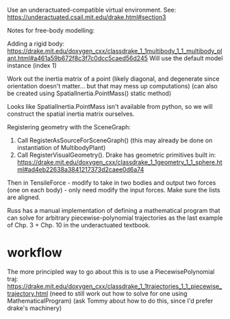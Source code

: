 Use an underactuated-compatible virtual environment. See: https://underactuated.csail.mit.edu/drake.html#section3


Notes for free-body modelling:

Adding a rigid body: https://drake.mit.edu/doxygen_cxx/classdrake_1_1multibody_1_1_multibody_plant.html#a461a59b672f8c3f7c0dcc5caed56d245
Will use the default model instance (index 1)

Work out the inertia matrix of a point (likely diagonal, and degenerate since orientation doesn't matter... 
but that may mess up computations) (can also be created using SpatialInertia.PointMass() static method)

Looks like SpatialInertia.PointMass isn't available from python, so we will construct the spatial inertia
matrix ourselves.

Registering geometry with the SceneGraph: 
1) Call RegisterAsSourceForSceneGraph() (this may already be done on instantiation of MultibodyPlant)
2) Call RegisterVisualGeometry(). Drake has geometric primitives built in: https://drake.mit.edu/doxygen_cxx/classdrake_1_1geometry_1_1_sphere.html#ad4eb22638a3841217373d2caee0d6a74

Then in TensileForce - modify to take in two bodies and output two forces (one on each body) - only need modify the input forces. Make sure the lists are aligned.

Russ has a manual implementation of defining a mathematical program that can solve for arbitrary piecewise-polynomial
trajectories as the last example of Chp. 3 + Chp. 10 in the underactuated textbook.

# workflow
The more principled way to go about this is to use a PiecewisePolynomial traj: https://drake.mit.edu/doxygen_cxx/classdrake_1_1trajectories_1_1_piecewise_trajectory.html
(need to still work out how to solve for one using MathematicalProgram) (ask Tommy about how to do this, since I'd prefer drake's machinery)
